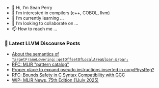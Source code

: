 - 👋 Hi, I’m Sean Perry
- 👀 I’m interested in compilers (c++, COBOL, llvm)
- 🌱 I’m currently learning ...
- 💞️ I’m looking to collaborate on ...
- 📫 How to reach me ...

<!---
s66perry/s66perry is a ✨ special ✨ repository because its `README.md` (this file) appears on your GitHub profile.
You can click the Preview link to take a look at your changes.
--->
### 📕 Latest LLVM Discourse Posts

<!-- DISCOURSE-LLVM:START -->
- [About the semantics of `TargetFrameLowering::getOffsetOfLocalArea&lpar;&rpar;`](https://discourse.llvm.org/t/about-the-semantics-of-targetframelowering-getoffsetoflocalarea/87131#post_1)
- [RFC: MLIR &quot;pattern catalog&quot;](https://discourse.llvm.org/t/rfc-mlir-pattern-catalog/87121#post_3)
- [Proper place to expand pseudo instructions inserted in copyPhysReg?](https://discourse.llvm.org/t/proper-place-to-expand-pseudo-instructions-inserted-in-copyphysreg/87130#post_1)
- [RFC: Bounds Safety in C Syntax Compatibility with GCC](https://discourse.llvm.org/t/rfc-bounds-safety-in-c-syntax-compatibility-with-gcc/85885?page=4#post_71)
- [WIP- MLIR News, 75th Edition &lpar;1July 2025&rpar;](https://discourse.llvm.org/t/wip-mlir-news-75th-edition-1july-2025/87128#post_1)
<!-- DISCOURSE-LLVM:END -->
